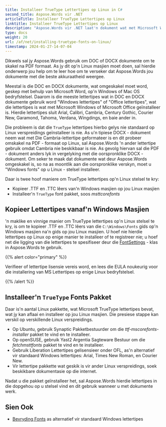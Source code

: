 ```yaml
---
title: Installeer TrueType Lettertipes op Linux in C#
second_title: Aspose.Words vir .NET
articleTitle: Installeer TrueType Lettertipes op Linux
linktitle: Installeer TrueType Lettertipes op Linux
description: "Aspose.Words vir .NET laat'n dokument wat met Microsoft Word op'n Linux masjien geskep is, met die beste akkuraatheid met C# weergee. Om dit te bereik, kopieer lettertipe lêers van'n Windows masjien of Installeer'n `TrueType` lettertipe pakket op jou Linux masjien in C#."
type: docs
weight: 20
url: /af/net/installing-truetype-fonts-on-linux/
timestamp: 2024-01-27-14-07-04
---
```


Dikwels sal jy Aspose.Words gebruik om DOC of DOCX dokumente om te skakel na PDF formaat. As jy dit op'n Linux masjien moet doen, sal hierdie onderwerp jou help om te leer hoe om te verseker dat Aspose.Words jou dokumente met die beste akkuraatheid weergee.

Meestal is die DOC en DOCX dokumente, wat omgeskakel moet word, geskep met behulp van Microsoft Word, op'n Windows of Mac OS bedryfstelsel. Daarom is die meeste lettertipes wat in DOC en DOCX dokumente gebruik word "Windows lettertipes" of "Office lettertipes", wat die lettertipes is wat met Microsoft Windows of Microsoft Office geïnstalleer is. Hierdie lettertipes sluit Arial, Calibri, Cambria, Century Gothic, Courier New, Garamond, Tahoma, Verdana, Wingdings, en baie ander in.

Die probleem is dat die `TrueType` lettertipes hierbo gelys nie standaard op Linux verspreidings geïnstalleer is nie. As u'n tipiese DOCX - dokument neem wat met Die Cambria-lettertipe geformateer is en dit probeer omskakel na PDF - formaat op Linux, sal Aspose.Words 'n ander lettertipe gebruik omdat Cambria nie beskikbaar is nie. As gevolg hiervan sal die PDF - dokument anders lyk in vergelyking met die oorspronklike DOCX - dokument. Om seker te maak dat dokumente wat deur Aspose.Words omgeskakel is, so na as moontlik aan die oorspronklike verskyn, moet u "Windows fonts" op u Linux - stelsel installeer.

Daar is twee hoof maniere om TrueType lettertipes op'n Linux stelsel te kry:

- Kopieer .TTF en .TTC lêers van'n Windows masjien op jou Linux masjien
- Installeer'n `TrueType` font pakket, soos *msttcorefonts*

## Kopieer Lettertipes vanaf'n Windows Masjien

'n maklike en vinnige manier om TrueType lettertipes op'n Linux stelsel te kry, is om te kopieer .TTF en .TTC lêers van die `C:\Windows\Fonts` gids op'n Windows masjien na'n gids op jou Linux masjien. U hoef nie hierdie lettertipes op Linux op enige manier te installeer of te registreer nie; u hoef net die ligging van die lettertipes te spesifiseer deur die [FontSettings](https://reference.aspose.com/words/net/aspose.words.fonts/fontsettings/) - klas in Aspose.Words te gebruik.

{{% alert color="primary" %}}

Verifieer of lettertipe lisensie vereis word, en lees die EULA noukeurig voor die installering van MS Lettertipes op enige Linux bedryfstelsel.

{{% /alert %}}

## Installeer'n `TrueType` Fonts Pakket

Daar is'n aantal Linux pakkette, wat Microsoft TrueType lettertipes bevat, wat jy kan aflaai en installeer op jou Linux masjien. Die presiese stappe kan verskil op verskillende Linux verspreidings.

- Op Ubuntu, gebruik Synaptic Pakketbestuurder om die *ttf-mscorefonts-installer* pakket te vind en te installeer.
- Op openSUSE, gebruik Yast2 Argentia Sagteware Bestuur om die *fetchmsttfonts* pakket te vind en te installeer.
- Gebruik Liberation Lettertipes gelisensieer onder OFL, as'n alternatief vir standaard Windows lettertipes: Arial, Times New Roman, en Courier New.
- Vir lettertipe pakkette wat geskik is vir ander Linux verspreidings, soek beskikbare dokumentasie op die internet.

Nadat u die pakket geïnstalleer het, sal Aspose.Words hierdie lettertipes in die dopgehou op u stelsel vind en dit gebruik wanneer u met dokumente werk.

## Sien Ook

- [Bevryding Fonts](https://github.com/liberationfonts) as alternatief vir standaard Windows lettertipes
